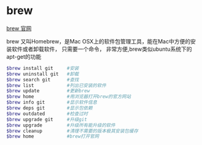 
# brew

[brew 官网](http://brew.sh/index_zh-cn.html)

brew 又叫Homebrew，是Mac OSX上的软件包管理工具，能在Mac中方便的安装软件或者卸载软件， 只需要一个命令，
非常方便,brew类似ubuntu系统下的apt-get的功能

``` bash
$brew install git     #安装
$brew uninstall git   #卸载
$brew search git      #查找
$brew list            #列出已安装的软件
$brew update          #更新brew
$brew home            #用浏览器打开brew的官方网站
$brew info git        #显示软件信息
$brew deps git        #显示包依赖
$brew outdated        #检查过时
$brew upgrade git     #升级git
$brew upgrade         #升级所有能升级的软件
$brew cleanup         #清理不需要的版本极其安装包缓存
$brew home            #brew打开官网
```
